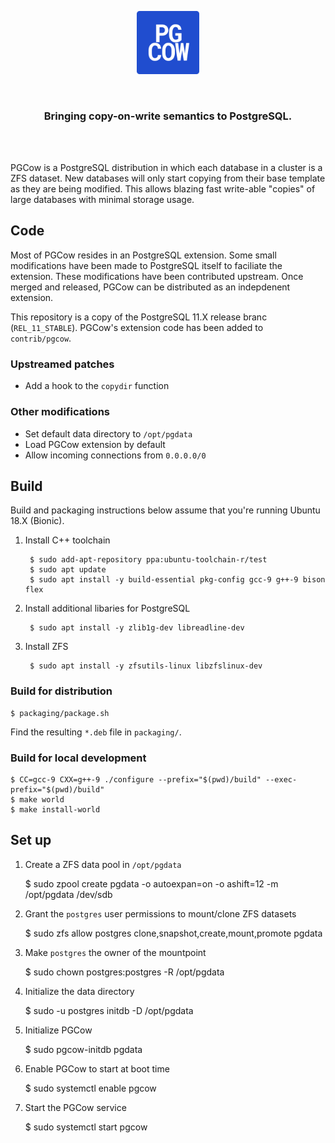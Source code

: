 <p align="center">
<img width="20%" src="./contrib/pgcow/logo.png" />
</p>
<br>
<h3 align="center">Bringing copy-on-write semantics to PostgreSQL.</h3>
<br>
<br>

PGCow is a PostgreSQL distribution in which each database in a cluster is a ZFS dataset. New databases will only start copying from their base template as they are being modified. This allows blazing fast write-able "copies" of large databases with minimal storage usage.

## Code
Most of PGCow resides in an PostgreSQL extension. Some small modifications have been made to PostgreSQL itself to faciliate the extension. These modifications have been contributed upstream. Once merged and released, PGCow can be distributed as an indepdenent extension.

This repository is a copy of the PostgreSQL 11.X release branc (`REL_11_STABLE`). PGCow's extension code has been added to `contrib/pgcow`.

### Upstreamed patches
* Add a hook to the `copydir` function

### Other modifications
* Set default data directory to `/opt/pgdata`
* Load PGCow extension by default
* Allow incoming connections from `0.0.0.0/0`

## Build
Build and packaging instructions below assume that you're running Ubuntu 18.X (Bionic).

1. Install C++ toolchain

        $ sudo add-apt-repository ppa:ubuntu-toolchain-r/test
        $ sudo apt update
        $ sudo apt install -y build-essential pkg-config gcc-9 g++-9 bison flex

2. Install additional libaries for PostgreSQL

        $ sudo apt install -y zlib1g-dev libreadline-dev

3. Install ZFS

        $ sudo apt install -y zfsutils-linux libzfslinux-dev

### Build for distribution

    $ packaging/package.sh

Find the resulting `*.deb` file in `packaging/`.

### Build for local development

    $ CC=gcc-9 CXX=g++-9 ./configure --prefix="$(pwd)/build" --exec-prefix="$(pwd)/build"
    $ make world
    $ make install-world

## Set up
1. Create a ZFS data pool in `/opt/pgdata`

    $ sudo zpool create pgdata -o autoexpan=on -o ashift=12 -m /opt/pgdata /dev/sdb

2. Grant the `postgres` user permissions to mount/clone ZFS datasets

    $ sudo zfs allow postgres clone,snapshot,create,mount,promote pgdata

3. Make `postgres` the owner of the mountpoint

    $ sudo chown postgres:postgres -R /opt/pgdata

4. Initialize the data directory

    $ sudo -u postgres initdb -D /opt/pgdata

5. Initialize PGCow

    $ sudo pgcow-initdb pgdata

6. Enable PGCow to start at boot time

    $ sudo systemctl enable pgcow

7. Start the PGCow service

    $ sudo systemctl start pgcow
